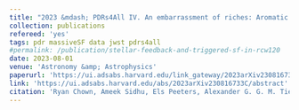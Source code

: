 ```yaml
---
title: "2023 &mdash; PDRs4All IV. An embarrassment of riches: Aromatic infrared bands in the Orion Bar"
collection: publications
refereed: 'yes'
tags: pdr massiveSF data jwst pdrs4all
#permalink: /publication/stellar-feedback-and-triggered-sf-in-rcw120
date: 2023-08-01
venue: 'Astronomy &amp; Astrophysics'
paperurl: 'https://ui.adsabs.harvard.edu/link_gateway/2023arXiv230816733C/EPRINT_PDF'
link: 'https://ui.adsabs.harvard.edu/abs/2023arXiv230816733C/abstract'
citation: 'Ryan Chown, Ameek Sidhu, Els Peeters, Alexander G. G. M. Tielens, Jan Cami, Olivier Berné, Emilie Habart, Felipe Alarcón, Amélie Canin, Ilane Schroetter, Boris Trahin, Dries Van De Putte, Alain Abergel, Edwin A. Bergin, Jeronimo Bernard-Salas, Christiaan Boersma, Emeric Bron, Sara Cuadrado, Emmanuel Dartois, Daniel Dicken, Meriem El-Yajouri, Asunción Fuente, Javier R. Goicoechea, Karl D. Gordon, Lina Issa, Christine Joblin, Olga Kannavou, Baria Khan, Ozan Lacinbala, David Languignon, Romane Le Gal, Alexandros Maragkoudakis, Raphael Meshaka, Yoko Okada, Takashi Onaka, Sofia Pasquini, Marc W. Pound, Massimo Robberto, Markus Röllig, Bethany Schefter, Thiébaut Schirmer, Sílvia Vicente, Mark G. Wolfire, Marion Zannese, Isabel Aleman, Louis Allamandola, Rebecca Auchettl, Giuseppe Antonio Baratta, Salma Bejaoui, Partha P. Bera, John H. Black, Francois Boulanger, Jordy Bouwman, Bernhard Brandl, Philippe Brechignac, Sandra Brünken, Mridusmita Buragohain, Andrew Burkhardt, Alessandra Candian, Stéphanie Cazaux, Jose Cernicharo, Marin Chabot, Shubhadip Chakraborty, Jason Champion, Sean W.J. Colgan, Ilsa R. Cooke, Audrey Coutens, Nick L.J. Cox, Karine Demyk, Jennifer Donovan Meyer, Sacha Foschino, Pedro García-Lario, Lisseth Gavilan, Maryvonne Gerin, Carl A. Gottlieb, Pierre Guillard, Antoine Gusdorf, Patrick Hartigan, Jinhua He, Eric Herbst, Liv Hornekaer, Cornelia Jäger, Eduardo Janot-Pacheco, Michael Kaufman, Francisca Kemper, Sarah Kendrew, Maria S. Kirsanova, Pamela Klaassen, Sun Kwok, Álvaro Labiano, Thomas S.-Y. Lai, Timothy J. Lee, Bertrand Lefloch, Franck Le Petit, Aigen Li, Hendrik Linz, Cameron J. Mackie, Suzanne C. Madden, Joëlle Mascetti, Brett A. McGuire et al. (39 additional authors not shown), 2023, accepted by Astronomy & Astrophysics'
---
```

